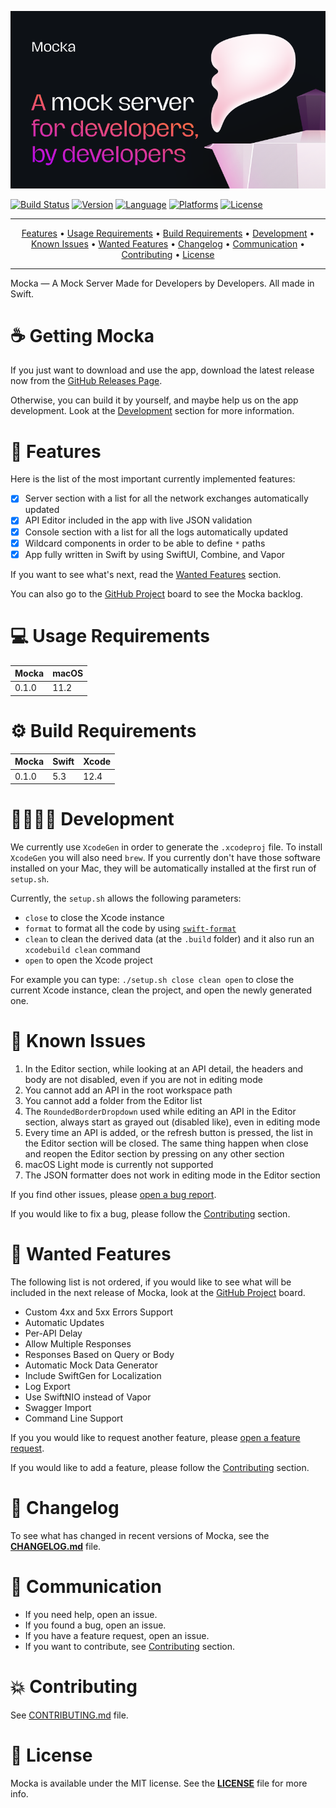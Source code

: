<p align="center">
<img src="Resources/Banner.png" alt="Mocka Banner">
</p>

[![Build Status](https://github.com/wise-emotions/mocka/actions/workflows/build-mocka-app.yml/badge.svg)](https://github.com/wise-emotions/mocka/actions/workflows/build-mocka-app.yml/)
[![Version](https://img.shields.io/badge/version-0.1.0-informational)](https://github.com/wise-emotions/mocka/releases)
[![Language](https://img.shields.io/badge/language-Swift%205.3-orange.svg)](https://swift.org/)
[![Platforms](https://img.shields.io/badge/platforms-macOS-cc9c00.svg)]()
[![License](https://img.shields.io/badge/license-MIT-lightgrey.svg)](https://github.com/wise-emotions/mocka/blob/main/LICENSE)

---

<p align="center">
    <a href="#-features">Features</a> &bull;
    <a href="#-usage-requirements">Usage Requirements</a> &bull;
    <a href="#-build-requirements">Build Requirements</a> &bull;
    <a href="#-development">Development</a> &bull;
    <a href="#-known-issues">Known Issues</a> &bull;
    <a href="#-wanted-features">Wanted Features</a> &bull;
    <a href="#-changelog">Changelog</a> &bull;
    <a href="#-communication">Communication</a> &bull;
    <a href="#-contributing">Contributing</a> &bull;
    <a href="#-license">License</a>
</p>

---

Mocka — A Mock Server Made for Developers by Developers. All made in Swift.

☕️ Getting Mocka
===============

If you just want to download and use the app, download the latest release now from the [GitHub Releases Page](https://github.com/wise-emotions/mocka/releases).

Otherwise, you can build it by yourself, and maybe help us on the app development. Look at the [Development](https://github.com/wise-emotions/mocka#-development) section for more information.

🚀 Features
===========

Here is the list of the most important currently implemented features:
- [x] Server section with a list for all the network exchanges automatically updated
- [x] API Editor included in the app with live JSON validation
- [x] Console section with a list for all the logs automatically updated
- [x] Wildcard components in order to be able to define `*` paths
- [x] App fully written in Swift by using SwiftUI, Combine, and Vapor

If you want to see what's next, read the [Wanted Features](https://github.com/wise-emotions/mocka#-wanted-features) section.

You can also go to the [GitHub Project](https://github.com/wise-emotions/mocka/projects/1) board to see the Mocka backlog.

💻 Usage Requirements
=====================

| **Mocka** | **macOS** |
|-----------|-----------|
| 0.1.0     | 11.2      |

⚙️ Build Requirements
====================

| **Mocka** | **Swift** | **Xcode** |
|-----------|-----------|-----------|
| 0.1.0     | 5.3       | 12.4      |

🧑‍💻👩‍💻 Development
================

We currently use `XcodeGen` in order to generate the `.xcodeproj` file.
To install `XcodeGen` you will also need `brew`. If you currently don't have those software installed on your Mac, they will be automatically installed at the first run of `setup.sh`.

Currently, the `setup.sh` allows the following parameters:
- `close` to close the Xcode instance
- `format` to format all the code by using [`swift-format`](https://github.com/apple/swift-format)
- `clean` to clean the derived data (at the `.build` folder) and it also run an `xcodebuild clean` command
- `open` to open the Xcode project

For example you can type: `./setup.sh close clean open` to close the current Xcode instance, clean the project, and open the newly generated one.

🐛 Known Issues
===============

1. In the Editor section, while looking at an API detail, the headers and body are not disabled, even if you are not in editing mode
2. You cannot add an API in the root workspace path
3. You cannot add a folder from the Editor list
4. The `RoundedBorderDropdown` used while editing an API in the Editor section, always start as grayed out (disabled like), even in editing mode
5. Every time an API is added, or the refresh button is pressed, the list in the Editor section will be closed. The same thing happen when close and reopen the Editor section by pressing on any other section
6. macOS Light mode is currently not supported
7. The JSON formatter does not work in editing mode in the Editor section

If you find other issues, please [open a bug report](https://github.com/wise-emotions/mocka/issues).

If you would like to fix a bug, please follow the [Contributing](https://github.com/wise-emotions/mocka#-contributing) section.

🌈 Wanted Features
==================

The following list is not ordered, if you would like to see what will be included in the next release of Mocka, look at the [GitHub Project](https://github.com/wise-emotions/mocka/projects/1) board.

- Custom 4xx and 5xx Errors Support
- Automatic Updates
- Per-API Delay
- Allow Multiple Responses
- Responses Based on Query or Body
- Automatic Mock Data Generator
- Include SwiftGen for Localization
- Log Export
- Use SwiftNIO instead of Vapor
- Swagger Import
- Command Line Support

If you you would like to request another feature, please [open a feature request](https://github.com/wise-emotions/mocka/issues).

If you would like to add a feature, please follow the [Contributing](https://github.com/wise-emotions/mocka#-contributing) section.

📃 Changelog
============

To see what has changed in recent versions of Mocka, see the **[CHANGELOG.md](https://github.com/wise-emotions/mocka/blob/main/CHANGELOG.md)** file.

📣 Communication
================

- If you need help, open an issue.
- If you found a bug, open an issue.
- If you have a feature request, open an issue.
- If you want to contribute, see [Contributing](https://github.com/wise-emotions/mocka#-contributing) section.

💥 Contributing
===============

See [CONTRIBUTING.md](https://github.com/wise-emotions/mocka/blob/main/.github/CONTRIBUTING.md) file.

📄 License
==========

Mocka is available under the MIT license. See the **[LICENSE](https://github.com/wise-emotions/mocka/blob/main/LICENSE)** file for more info.
